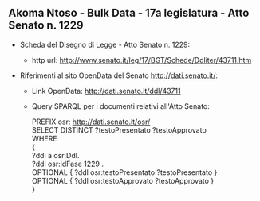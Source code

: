 ## Akoma Ntoso - Bulk Data - 17a legislatura - Atto Senato n. 1229 ##

* Scheda del Disegno di Legge - Atto Senato n. 1229:
	* http url: http://www.senato.it/leg/17/BGT/Schede/Ddliter/43711.htm

* Riferimenti al sito OpenData del Senato http://dati.senato.it/:
	* Link OpenData: http://dati.senato.it/ddl/43711
	* Query SPARQL per i documenti relativi all'Atto Senato:

        PREFIX osr: <http://dati.senato.it/osr/>  
		SELECT DISTINCT ?testoPresentato ?testoApprovato  
		WHERE  
		{  
		    ?ddl a osr:Ddl.  
		    ?ddl osr:idFase 1229 .  
		    OPTIONAL { ?ddl osr:testoPresentato ?testoPresentato }  
		    OPTIONAL { ?ddl osr:testoApprovato ?testoApprovato }  
		}
		